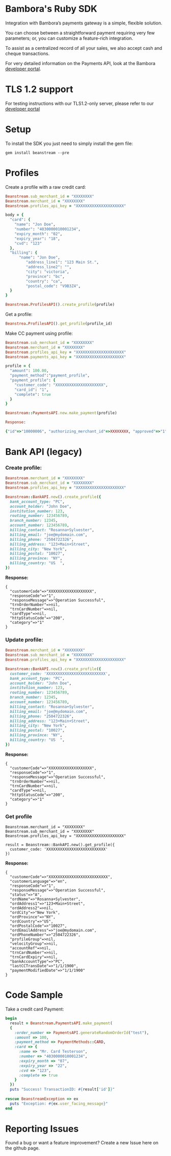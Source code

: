 # Bambora's Ruby SDK

Integration with Bambora’s payments gateway is a simple, flexible solution.

You can choose between a straightforward payment requiring very few parameters; or, you can customize a feature-rich integration.

To assist as a centralized record of all your sales, we also accept cash and cheque transactions.

For very detailed information on the Payments API, look at the Bambora [developer portal](https://dev.na.bambora.com/docs/references/payment_SDKs/take_payments/).


# TLS 1.2 support
For testing instructions with our TLS1.2-only server, please refer to our [developer portal](https://dev.na.bambora.com/docs/references/payment_SDKs/support_tls12/#ruby-sdk)


# Setup
To install the SDK you just need to simply install the gem file:
```
gem install beanstream --pre
```

# Profiles
Create a profile with a raw credit card:

```ruby
Beanstream.sub_merchant_id = "XXXXXXXX"
Beanstream.merchant_id = "XXXXXXXX"
Beanstream.profiles_api_key = "XXXXXXXXXXXXXXXXXXXXX"

body = {
  "card": {
    "name": "Jon Doe",
    "number": "4030000010001234",
    "expiry_month": "02",
    "expiry_year": "18",
    "cvd": "123"
  },
  "billing": {
      "name": "Jon Doe",
         "address_line1": "123 Main St.",
         "address_line2": "",
         "city": "victoria",
         "province": "bc",
         "country": "ca",
         "postal_code": "V9B3Z4",
  }
}

Beanstream.ProfilesAPI().create_profile(profile)
```

Get a profile:

```ruby
Beanstrea.ProfilesAPI().get_profile(profile_id)
```


Make CC payment using profile:

```ruby
Beanstream.sub_merchant_id = "XXXXXXXX"
Beanstream.merchant_id = "XXXXXXXX"
Beanstream.profiles_api_key = "XXXXXXXXXXXXXXXXXXXXX"
Beanstream.payments_api_key = "XXXXXXXXXXXXXXXXXXXXX"

profile = {
  "amount": 100.00,
  "payment_method":"payment_profile",
  "payment_profile": { 
    "customer_code": "XXXXXXXXXXXXXXXXXXXXX", 
    "card_id": "1",
    "complete": true
  }
}

Beanstream::PaymentsAPI.new.make_payment(profile)

Response: 

{"id"=>"10000006", "authorizing_merchant_id"=>XXXXXXXX, "approved"=>"1", "message_id"=>"1", "message"=>"Approved", "auth_code"=>"TEST", "created"=>"2018-12-17T20:51:05", "order_number"=>"10000006", "type"=>"P", "payment_method"=>"CC", "risk_score"=>0.0, "amount"=>100.0, "custom"=>{"ref1"=>"", "ref2"=>"", "ref3"=>"", "ref4"=>"", "ref5"=>""}, "card"=>{"card_type"=>"VI", "last_four"=>"1234", "address_match"=>0, "postal_result"=>0, "avs_result"=>"0", "cvd_result"=>"2", "avs"=>{"id"=>"N", "message"=>"Street address and Postal/ZIP do not match.", "processed"=>true}}, "links"=>[{"rel"=>"void", "href"=>"https://www.beanstream.com/api/v1/payments/10000006/void", "method"=>"POST"}, {"rel"=>"return", "href"=>"https://www.beanstream.com/api/v1/payments/10000006/returns", "method"=>"POST"}]}

```

# Bank API (legacy)

### Create profile:

```ruby
Beanstream.merchant_id = "XXXXXXXX"
Beanstream.sub_merchant_id = "XXXXXXXX"
Beanstream.profiles_api_key = "XXXXXXXXXXXXXXXXXXXXX"

Beanstream::BankAPI.new().create_profile({
  bank_account_type: "PC",
  account_holder: "John Doe",
  institution_number: 123,
  routing_number: 123456789,
  branch_number: 12345,
  account_number: 123456789,
  billing_contact: "Rosanna+Sylvester",
  billing_email: "joe@mydomain.com",
  billing_phone: "2504722326",
  billing_address: "123+Main+Street",
  billing_city: "New York",
  billing_postal: "10027",
  billing_province: "NY",
  billing_country: "US  ",
})
```

**Response:**

```
{
  "customerCode"=>"XXXXXXXXXXXXXXXXXXX",
  "responseCode"=>"1",
  "responseMessage"=>"Operation Successful",
  "trnOrderNumber"=>nil,
  "trnCardNumber"=>nil,
  "cardType"=>nil,
  "httpStatusCode"=>"200",
  "category"=>"1"
}
```

### Update profile:

```ruby
Beanstream.merchant_id = "XXXXXXXX"
Beanstream.sub_merchant_id = "XXXXXXXX"
Beanstream.profiles_api_key = "XXXXXXXXXXXXXXXXXXXXX"

Beanstream::BankAPI.new().create_profile({
  customer_code: 'XXXXXXXXXXXXXXXXXXXXXXXXXX',
  bank_account_type: "PC",
  account_holder: "John Doe",
  institution_number: 123,
  routing_number: 123456789,
  branch_number: 12345,
  account_number: 123456789,
  billing_contact: "Rosanna+Sylvester",
  billing_email: "joe@mydomain.com",
  billing_phone: "2504722326",
  billing_address: "123+Main+Street",
  billing_city: "New York",
  billing_postal: "10027",
  billing_province: "NY",
  billing_country: "US  ",
})
```

**Response:**

```
{
  "customerCode"=>"XXXXXXXXXXXXXXXXXXX",
  "responseCode"=>"1",
  "responseMessage"=>"Operation Successful",
  "trnOrderNumber"=>nil,
  "trnCardNumber"=>nil,
  "cardType"=>nil,
  "httpStatusCode"=>"200",
  "category"=>"1"
}
```

### Get profile
```
Beanstream.merchant_id = "XXXXXXXX"
Beanstream.sub_merchant_id = "XXXXXXXX"
Beanstream.profiles_api_key = "XXXXXXXXXXXXXXXXXXXXX"

result = Beanstream::BankAPI.new().get_profile({
  customer_code: 'XXXXXXXXXXXXXXXXXXXXXXXXXX'
})
```

**Response:**

```
{
  "customerCode"=>"XXXXXXXXXXXXXXXXXXXXXXXXXX",
  "customerLanguage"=>"en",
  "responseCode"=>"1",
  "responseMessage"=>"Operation Successful",
  "status"=>"A",
  "ordName"=>"Rosanna+Sylvester",
  "ordAddress1"=>"123+Main+Street",
  "ordAddress2"=>nil,
  "ordCity"=>"New York",
  "ordProvince"=>"NY",
  "ordCountry"=>"US",
  "ordPostalCode"=>"10027",
  "ordEmailAddress"=>"joe@mydomain.com",
  "ordPhoneNumber"=>"2504722326",
  "profileGroup"=>nil,
  "velocityGroup"=>nil,
  "accountRef"=>nil,
  "trnCardNumber"=>nil,
  "trnCardExpiry"=>nil,
  "bankAccountType"=>"PC",
  "lastCCTransDate"=>"1/1/1900",
  "paymentModifiedDate"=>"1/1/1900"
}
```

# Code Sample
Take a credit card Payment:

```ruby
begin
  result = Beanstream.PaymentsAPI.make_payment(
  {
    :order_number => PaymentsAPI.generateRandomOrderId("test"),
    :amount => 100,
    :payment_method => PaymentMethods::CARD,
    :card => {
      :name => "Mr. Card Testerson",
      :number => "4030000010001234",
      :expiry_month => "07",
      :expiry_year => "22",
      :cvd => "123",
      :complete => true
    }
  })
  puts "Success! TransactionID: #{result['id']}"
  
rescue BeanstreamException => ex
  puts "Exception: #{ex.user_facing_message}"
end
```


# Reporting Issues
Found a bug or want a feature improvement? Create a new Issue here on the github page.
